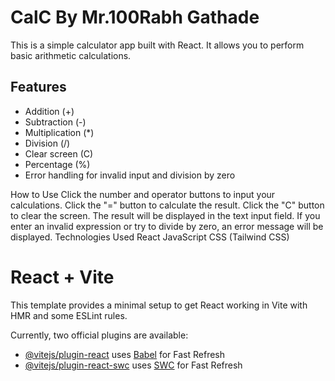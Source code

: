 # CalC By Mr.100Rabh Gathade 

This is a simple calculator app built with React. It allows you to perform basic arithmetic calculations.

## Features

- Addition (+)
- Subtraction (-)
- Multiplication (*)
- Division (/)
- Clear screen (C)
- Percentage (%)
- Error handling for invalid input and division by zero

How to Use
Click the number and operator buttons to input your calculations.
Click the "=" button to calculate the result.
Click the "C" button to clear the screen.
The result will be displayed in the text input field.
If you enter an invalid expression or try to divide by zero, an error message will be displayed.
Technologies Used
React
JavaScript
CSS (Tailwind CSS)


# React + Vite

This template provides a minimal setup to get React working in Vite with HMR and some ESLint rules.

Currently, two official plugins are available:

- [@vitejs/plugin-react](https://github.com/vitejs/vite-plugin-react/blob/main/packages/plugin-react/README.md) uses [Babel](https://babeljs.io/) for Fast Refresh
- [@vitejs/plugin-react-swc](https://github.com/vitejs/vite-plugin-react-swc) uses [SWC](https://swc.rs/) for Fast Refresh